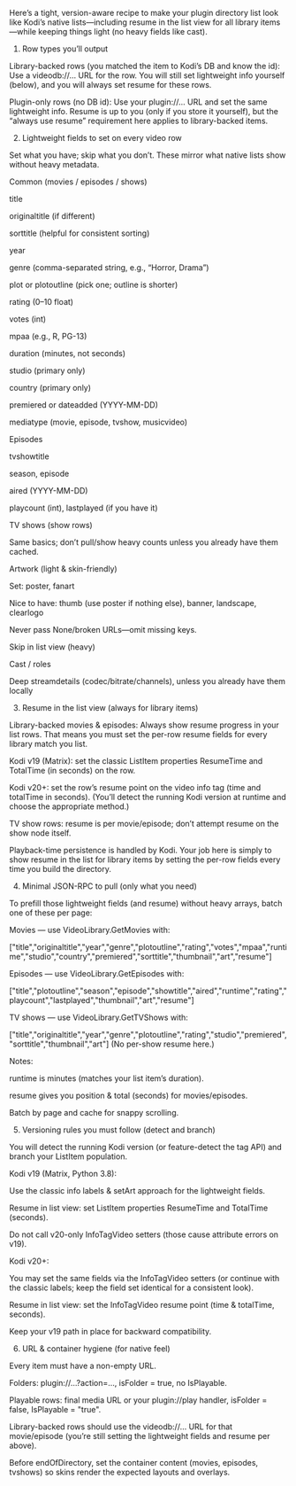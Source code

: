 Here’s a tight, version-aware recipe to make your plugin directory list look like Kodi’s native lists—including resume in the list view for all library items—while keeping things light (no heavy fields like cast).

1) Row types you’ll output

Library-backed rows (you matched the item to Kodi’s DB and know the id):
Use a videodb://… URL for the row. You will still set lightweight info yourself (below), and you will always set resume for these rows.

Plugin-only rows (no DB id):
Use your plugin://… URL and set the same lightweight info. Resume is up to you (only if you store it yourself), but the “always use resume” requirement here applies to library-backed items.

2) Lightweight fields to set on every video row

Set what you have; skip what you don’t. These mirror what native lists show without heavy metadata.

Common (movies / episodes / shows)

title

originaltitle (if different)

sorttitle (helpful for consistent sorting)

year

genre (comma-separated string, e.g., “Horror, Drama”)

plot or plotoutline (pick one; outline is shorter)

rating (0–10 float)

votes (int)

mpaa (e.g., R, PG-13)

duration (minutes, not seconds)

studio (primary only)

country (primary only)

premiered or dateadded (YYYY-MM-DD)

mediatype (movie, episode, tvshow, musicvideo)

Episodes

tvshowtitle

season, episode

aired (YYYY-MM-DD)

playcount (int), lastplayed (if you have it)

TV shows (show rows)

Same basics; don’t pull/show heavy counts unless you already have them cached.

Artwork (light & skin-friendly)

Set: poster, fanart

Nice to have: thumb (use poster if nothing else), banner, landscape, clearlogo

Never pass None/broken URLs—omit missing keys.

Skip in list view (heavy)

Cast / roles

Deep streamdetails (codec/bitrate/channels), unless you already have them locally

3) Resume in the list view (always for library items)

Library-backed movies & episodes:
Always show resume progress in your list rows. That means you must set the per-row resume fields for every library match you list.

Kodi v19 (Matrix): set the classic ListItem properties ResumeTime and TotalTime (in seconds) on the row.

Kodi v20+: set the row’s resume point on the video info tag (time and totalTime in seconds).
(You’ll detect the running Kodi version at runtime and choose the appropriate method.)

TV show rows: resume is per movie/episode; don’t attempt resume on the show node itself.

Playback-time persistence is handled by Kodi. Your job here is simply to show resume in the list for library items by setting the per-row fields every time you build the directory.

4) Minimal JSON-RPC to pull (only what you need)

To prefill those lightweight fields (and resume) without heavy arrays, batch one of these per page:

Movies — use VideoLibrary.GetMovies with:

["title","originaltitle","year","genre","plotoutline","rating","votes","mpaa","runtime","studio","country","premiered","sorttitle","thumbnail","art","resume"]

Episodes — use VideoLibrary.GetEpisodes with:

["title","plotoutline","season","episode","showtitle","aired","runtime","rating","playcount","lastplayed","thumbnail","art","resume"]

TV shows — use VideoLibrary.GetTVShows with:

["title","originaltitle","year","genre","plotoutline","rating","studio","premiered","sorttitle","thumbnail","art"]
(No per-show resume here.)

Notes:

runtime is minutes (matches your list item’s duration).

resume gives you position & total (seconds) for movies/episodes.

Batch by page and cache for snappy scrolling.

5) Versioning rules you must follow (detect and branch)

You will detect the running Kodi version (or feature-detect the tag API) and branch your ListItem population.

Kodi v19 (Matrix, Python 3.8):

Use the classic info labels & setArt approach for the lightweight fields.

Resume in list view: set ListItem properties ResumeTime and TotalTime (seconds).

Do not call v20-only InfoTagVideo setters (those cause attribute errors on v19).

Kodi v20+:

You may set the same fields via the InfoTagVideo setters (or continue with the classic labels; keep the field set identical for a consistent look).

Resume in list view: set the InfoTagVideo resume point (time & totalTime, seconds).

Keep your v19 path in place for backward compatibility.

6) URL & container hygiene (for native feel)

Every item must have a non-empty URL.

Folders: plugin://…?action=…, isFolder = true, no IsPlayable.

Playable rows: final media URL or your plugin://play handler, isFolder = false, IsPlayable = "true".

Library-backed rows should use the videodb://… URL for that movie/episode (you’re still setting the lightweight fields and resume per above).

Before endOfDirectory, set the container content (movies, episodes, tvshows) so skins render the expected layouts and overlays.